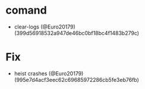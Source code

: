# comand

* clear-logs (@Euro20179) (399d56918532a947de46bc0bf18bc4f1483b279c)


# Fix

* heist crashes (@Euro20179) (995e7d4acf3eec62c69685972286cb5fe3eb76fb)


